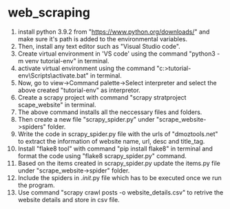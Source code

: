 # web_scraping

1. install python 3.9.2 from "https://www.python.org/downloads/" and make sure it's path is added to the environmental variables.
2. Then, install any text editor such as "Visual Studio code".
3. Create virtual environment in 'VS code' using the command "python3 -m venv tutorial-env" in terminal.
4. activate virtual environment using the command "c:\>tutorial-env\Scripts\activate.bat" in terminal.
5. Now, go to view->Command palette->Select interpreter and select the above created "tutorial-env" as interpretor.
6. Create a scrapy project with command "scrapy stratproject scape_website" in terminal.
7. The above command installs all the neccessary files and folders.
8. Then create a new file "scrapy_spider.py" under "scrape_website->spiders" folder.
9. Write the code in scrapy_spider.py file with the urls of "dmoztools.net" to extract the information of website name, url, desc and title_tag.
10. Install "flake8 tool" with command "pip install flake8" in terminal and format the code using "flake8 scrapy_spider.py" command.
11. Based on the items created in scrapy_spider.py update the items.py file under "scrape_website->spider" folder.
12. Include the spiders in  _.init_.py file which has to be executed once we run the program.
13. Use command "scrapy crawl posts -o website_details.csv" to retrive the website details and store in csv file.
